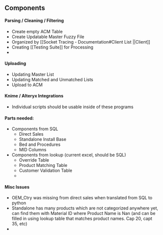 
## Components

#### Parsing / Cleaning / Filtering
- Create empty ACM Table
- Create Updatable Master Fuzzy File
- Organized by [[Socket Tracing - Documentation#Client List ||Client]]
- Creating [[Testing Suite]] for Processing
- 
#### Uploading
- Updating Master List
- Updating Matched and Unmatched Lists
- Upload to ACM

#### Knime / Alteryx Integrations
- Individual scripts should be usable inside of these programs

#### Parts needed:

- Components from SQL
	- Direct Sales
	- Standalone Install Base
	- Bed and Procedures
	- MID Columns
- Components from lookup (current excel, should be SQL)
	- Override Table
	- Product Matching Table
	- Customer Validation Table
	- 

#### Misc Issues
- OEM_Ctry was missing from direct sales when translated from SQL to python
- Standalone has many products which are not categorized anywhere yet, can find them with Material ID where Product Name is Nan (and can be filled in using lookup table that matches product names. Cap 20, capt 35, etc)
- 

